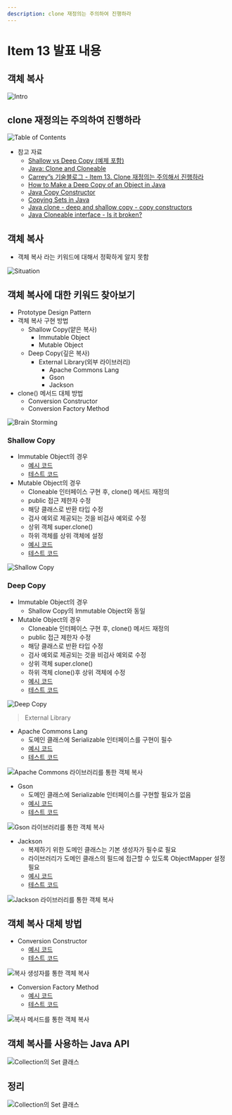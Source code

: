 ```yaml
---
description: clone 재정의는 주의하여 진행하라
---
```


# Item 13 발표 내용

## 객체 복사

![Intro](../../.gitbook/assets/item13.001.png)

## clone 재정의는 주의하여 진행하라

![Table of Contents](../../.gitbook/assets/item13.002.png)

* 참고 자료
  * [Shallow vs Deep Copy \(예제 포함\)](https://programming.guide/shallow-vs-deep-copy.html)
  * [Java: Clone and Cloneable](https://programming.guide/java/clone-and-cloneable.html)
  * [Carrey”s 기술블로그 - Item 13. Clone 재정의는 주의해서 진행하라](https://jaehun2841.github.io/2019/01/13/effective-java-item13/)
  * [How to Make a Deep Copy of an Object in Java](https://www.baeldung.com/java-deep-copy)
  * [Java Copy Constructor](https://www.baeldung.com/java-copy-constructor)
  * [Copying Sets in Java](https://www.baeldung.com/java-copy-sets)
  * [Java clone - deep and shallow copy  - copy constructors](https://howtodoinjava.com/java/cloning/a-guide-to-object-cloning-in-java/)
  * [Java Cloneable interface - Is it broken?](https://howtodoinjava.com/java/cloning/cloneable-interface-is-broken-in-java/)

## 객체 복사

* 객체 복사 라는 키워드에 대해서 정확하게 알지 못함

![Situation ](../../.gitbook/assets/item13.003.png)

## 객체 복사에 대한 키워드 찾아보기

* Prototype Design Pattern
* 객체 복사 구현 방법
  * Shallow Copy\(얕은 복사\)
    * Immutable Object
    * Mutable Object
  * Deep Copy\(깊은 복사\)
    * External Library\(외부 라이브러리\)
      * Apache Commons Lang
      * Gson
      * Jackson
* clone\(\) 메서드 대체 방법
  * Conversion Constructor
  * Conversion Factory Method

![Brain Storming](../../.gitbook/assets/item13.004.png)

### Shallow Copy

* Immutable Object의 경우
  * [예시 코드](https://github.com/SeokRae/java-in-action/tree/master/java-in-theory/src/main/java/kr/seok/item13/mutable)
  * [테스트 코드](https://github.com/SeokRae/java-in-action/blob/master/java-in-theory/src/test/java/kr/seok/item13/mutable/CoffeeTest.java)
* Mutable Object의 경우
  * Cloneable 인터페이스 구현 후, clone\(\) 메서드 재정의
  * public 접근 제한자 수정
  * 해당 클래스로 반환 타입 수정
  * 검사 예외로 제공되는 것을 비검사 예외로 수정
  * 상위 객체 super.clone\(\)
  * 하위 객체를 상위 객체에 설정
  * [예시 코드](https://github.com/SeokRae/java-in-action/tree/master/java-in-theory/src/main/java/kr/seok/item13/immutable)
  * [테스트 코드](https://github.com/SeokRae/java-in-action/blob/master/java-in-theory/src/test/java/kr/seok/item13/immutable/CoffeeTest.java)

![Shallow Copy](../../.gitbook/assets/item13.005.png)

### Deep Copy

* Immutable Object의 경우
  * Shallow Copy의 Immutable Object와 동일
* Mutable Object의 경우
  * Cloneable 인터페이스 구현 후, clone\(\) 메서드 재정의
  * public 접근 제한자 수정
  * 해당 클래스로 반환 타입 수정
  * 검사 예외로 제공되는 것을 비검사 예외로 수정
  * 상위 객체 super.clone\(\)
  * 하위 객체 clone\(\)후 상위 객체에 수정
  * [예시 코드](https://github.com/SeokRae/java-in-action/tree/master/java-in-theory/src/main/java/kr/seok/item13/deep)
  * [테스트 코드](https://github.com/SeokRae/java-in-action/blob/master/java-in-theory/src/test/java/kr/seok/item13/DeepCopyCoffeeTest.java)

![Deep Copy](../../.gitbook/assets/item13.006.png)

> External Library

* Apache Commons Lang
  * 도메인 클래스에 Serializable 인터페이스를 구현이 필수
  * [예시 코드](https://github.com/SeokRae/java-in-action/tree/master/java-in-theory/src/main/java/kr/seok/item13/external/apache)
  * [테스트 코드](https://github.com/SeokRae/java-in-action/blob/master/java-in-theory/src/test/java/kr/seok/item13/external/apache/ApacheCopyCoffeeTest.java)

![Apache Commons &#xB77C;&#xC774;&#xBE0C;&#xB7EC;&#xB9AC;&#xB97C; &#xD1B5;&#xD55C; &#xAC1D;&#xCCB4; &#xBCF5;&#xC0AC;](../../.gitbook/assets/item13.007.png)

* Gson
  * 도메인 클래스에 Serializable 인터페이스를 구현할 필요가 없음
  * [예시 코드](https://github.com/SeokRae/java-in-action/tree/master/java-in-theory/src/main/java/kr/seok/item13/external/gson)
  * [테스트 코드](https://github.com/SeokRae/java-in-action/blob/master/java-in-theory/src/test/java/kr/seok/item13/external/gson/GsonCoffeeTest.java)

![Gson &#xB77C;&#xC774;&#xBE0C;&#xB7EC;&#xB9AC;&#xB97C; &#xD1B5;&#xD55C; &#xAC1D;&#xCCB4; &#xBCF5;&#xC0AC;](../../.gitbook/assets/item13.008.png)

* Jackson
  * 복제하기 위한 도메인 클래스는 기본 생성자가 필수로 필요
  * 라이브러리가 도메인 클래스의 필드에 접근할 수 있도록 ObjectMapper 설정 필요
  * [예시 코드](https://github.com/SeokRae/java-in-action/tree/master/java-in-theory/src/main/java/kr/seok/item13/external/jackson)
  * [테스트 코드](https://github.com/SeokRae/java-in-action/blob/master/java-in-theory/src/test/java/kr/seok/item13/external/jackson/JacksonCoffeeTest.java)

![Jackson &#xB77C;&#xC774;&#xBE0C;&#xB7EC;&#xB9AC;&#xB97C; &#xD1B5;&#xD55C; &#xAC1D;&#xCCB4; &#xBCF5;&#xC0AC;](../../.gitbook/assets/item13.009.png)

## 객체 복사 대체 방법

* Conversion Constructor
  * [예시 코드](https://github.com/SeokRae/java-in-action/tree/master/java-in-theory/src/main/java/kr/seok/item13/constructor)
  * [테스트 코드](https://github.com/SeokRae/java-in-action/blob/master/java-in-theory/src/test/java/kr/seok/item13/ConstructorCopyCoffeeTest.java)

![&#xBCF5;&#xC0AC; &#xC0DD;&#xC131;&#xC790;&#xB97C; &#xD1B5;&#xD55C; &#xAC1D;&#xCCB4; &#xBCF5;&#xC0AC;](../../.gitbook/assets/item13.010.png)

* Conversion Factory Method
  * [예시 코드](https://github.com/SeokRae/java-in-action/tree/master/java-in-theory/src/main/java/kr/seok/item13/factory)
  * [테스트 코드](https://github.com/SeokRae/java-in-action/blob/master/java-in-theory/src/test/java/kr/seok/item13/factory/FactoryMethodCopyCoffeeTest.java)

![&#xBCF5;&#xC0AC; &#xBA54;&#xC11C;&#xB4DC;&#xB97C; &#xD1B5;&#xD55C; &#xAC1D;&#xCCB4; &#xBCF5;&#xC0AC;](../../.gitbook/assets/item13.011.png)

## 객체 복사를 사용하는 Java API

![Collection&#xC758; Set &#xD074;&#xB798;&#xC2A4;](../../.gitbook/assets/item13.012.png)

## 정리

![Collection&#xC758; Set &#xD074;&#xB798;&#xC2A4;](../../.gitbook/assets/item13.013.png)

